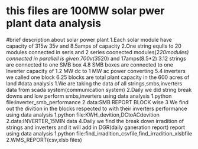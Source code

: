 # this files are 100MW solar pwer plant data analysis
#brief description about solar power plant
1.Each solar module have capacity of 315w 35v and 8.5amps of capacity
2.One string equlls to 20 modules connected in seris and 2 series coonected modules(2*20modules) connected in parallell is given 700v(35*20) and 17amps(8.5*2)
3.12 strings are connected to one SMB box
4.8 SMB boxes are connected to one Inverter capacity of 1.2 MW dc to 1 MW ac power converting
5.4 inverters we called one block
6.25 blocks are total plant capacity in the 600 acres of land
#data analysis
1.We are taking the data of all strings,smbs,inverters data from scada system(communication system)
2.Daily we did string break downs and low perform smbs,inverters using data analysis
   1.python file:inverter_smb_performance
   2.data:SMB REPORT BLOCK wise
3 We find out the divition in the blocks respected to with their inverters performance using data analysis
   1.python file:KWH_devition,DCtoACdevition
   2.data:INVERTER_15MIN data
4.Daily we find the break down irradition of strings and inverters and it will add in DGR(daily ganeration report) report using data analysis
   1.python file:find_irradition_csvfile,find_irradition_xlsbfile
   2.WMS_REPORT(csv,xlsb files)
